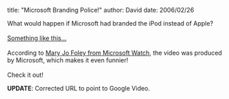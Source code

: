 
title: "Microsoft Branding Police!"
author: David
date: 2006/02/26

<P>What would happen if Microsoft had branded the iPod instead of Apple?<BR><BR><A href="http://video.google.com/videoplay?docid=36099539665548298&amp;q=microsoft+ipod">Something like this...</A><BR><BR>According to <A href="http://www.microsoft-watch.com/article2/0,1995,1931807,00.asp?kc=MWRSS02129TX1K0000535">Mary Jo Foley from Microsoft Watch</A>, the video was produced by Microsoft, which makes it even funnier!<BR><BR>Check it out!</P>
<P><STRONG>UPDATE</STRONG>: Corrected URL to point to Google Video.</P>
